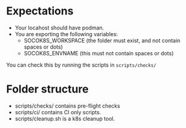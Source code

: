 Expectations
============

- Your locahost should have podman.
- You are exporting the following variables:
  - SOCOK8S_WORKSPACE (the folder must exist, and not contain spaces or dots)
  - SOCOK8S_ENVNAME (this must not contain spaces or dots)

You can check this by running the scripts in ```scripts/checks/```

Folder structure
================

- scripts/checks/ contains pre-flight checks
- scripts/ci/ contains CI only scripts.
- scripts/cleanup.sh is a k8s cleanup tool.
